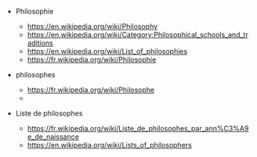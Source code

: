 * Philosophie
    * https://en.wikipedia.org/wiki/Philosophy
    * https://en.wikipedia.org/wiki/Category:Philosophical_schools_and_traditions
    * https://en.wikipedia.org/wiki/List_of_philosophies
    * https://fr.wikipedia.org/wiki/Philosophie

* philosophes
    * https://fr.wikipedia.org/wiki/Philosophe
    * 

* Liste de philosophes
    * https://fr.wikipedia.org/wiki/Liste_de_philosophes_par_ann%C3%A9e_de_naissance
    * https://en.wikipedia.org/wiki/Lists_of_philosophers

